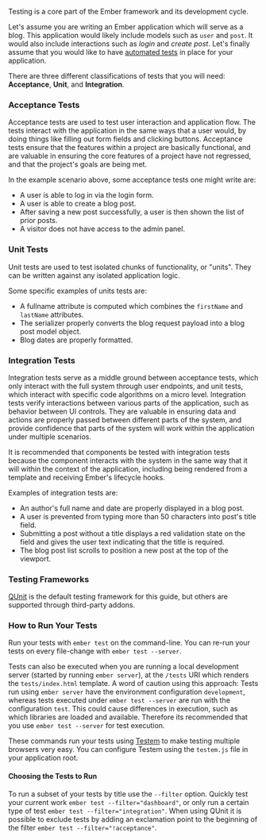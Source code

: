Testing is a core part of the Ember framework and its development cycle.

Let's assume you are writing an Ember application which will serve as a blog.
This application would likely include models such as `user` and `post`. It would
also include interactions such as _login_ and _create post_. Let's finally
assume that you would like to have [automated tests] in place for your application.

There are three different classifications of tests that you will need:
**Acceptance**, **Unit**, and **Integration**.

### Acceptance Tests

Acceptance tests are used to test user interaction and application flow.  The tests interact
with the application in the same ways that a user would, by doing things like filling out
form fields and clicking buttons.  Acceptance tests ensure that the features within
a project are basically functional, and are valuable in ensuring the core features of a
project have not regressed, and that the project's goals are being met.

In the example scenario above, some acceptance tests one might write are:

* A user is able to log in via the login form.
* A user is able to create a blog post.
* After saving a new post successfully, a user is then shown the list of prior posts.
* A visitor does not have access to the admin panel.

### Unit Tests

Unit tests are used to test isolated chunks of functionality, or "units".
They can be written against any isolated application logic.

Some specific examples of units tests are:

* A fullname attribute is computed which combines the `firstName` and `lastName` attributes.
* The serializer properly converts the blog request payload into a blog post model object.
* Blog dates are properly formatted.

### Integration Tests

Integration tests serve as a middle ground between acceptance tests, which only interact
with the full system through user endpoints, and unit tests, which interact with specific
code algorithms on a micro level. Integration tests verify interactions between various
parts of the application, such as behavior between UI controls.  They are valuable
in ensuring data and actions are properly passed between different parts of the system, and
provide confidence that parts of the system will work within the application under multiple
scenarios.

It is recommended that components be tested with integration tests because the component
interacts with the system in the same way that it will within the context of the application,
including being rendered from a template and receiving Ember's lifecycle hooks.

Examples of integration tests are:

* An author's full name and date are properly displayed in a blog post.
* A user is prevented from typing more than 50 characters into post's title field.
* Submitting a post without a title displays a red validation state on the field and gives the user text indicating that the title is required.
* The blog post list scrolls to position a new post at the top of the viewport.

### Testing Frameworks

[QUnit] is the default testing framework for this guide, but others are supported through third-party addons.

### How to Run Your Tests

Run your tests with `ember test` on the command-line. You can re-run your tests on every file-change with `ember test --server`.

Tests can also be executed when you are running a local development server (started by running `ember server`), at the `/tests` URI which renders the `tests/index.html` template.
A word of caution using this approach:
Tests run using `ember server` have the environment configuration `development`, whereas tests executed under `ember test --server` are run with the configuration `test`.  This could cause differences in execution, such as which libraries are loaded and available.  Therefore its recommended that you use `ember test --server` for test execution.

These commands run your tests using [Testem] to make testing multiple browsers very easy. You can configure Testem using the `testem.js` file in your application root.

#### Choosing the Tests to Run

To run a subset of your tests by title use the `--filter` option.  Quickly test your current work `ember test --filter="dashboard"`, or only run a certain type of test `ember test --filter="integration"`.
When using QUnit it is possible to exclude tests by adding an exclamation point to the beginning of the filter `ember test --filter="!acceptance"`.

[automated tests]: http://en.wikipedia.org/wiki/Test_automation
[QUnit]: http://qunitjs.com/
[Testem]: https://github.com/airportyh/testem

